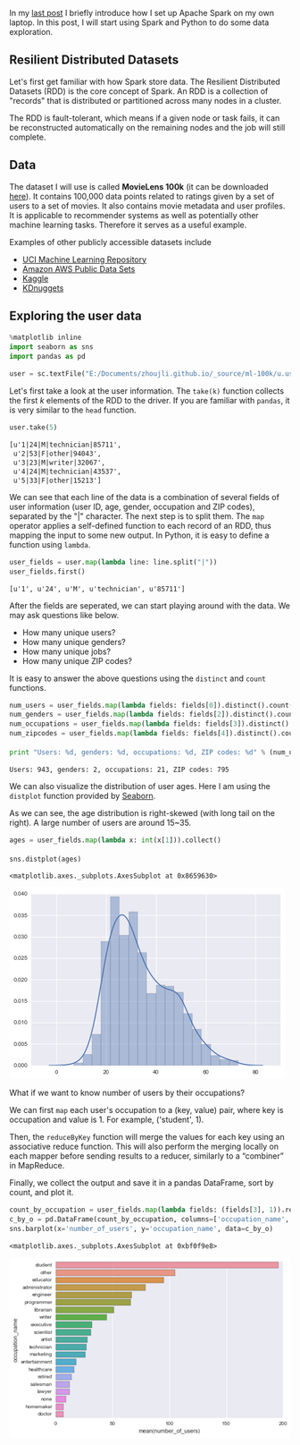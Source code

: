 
In my [last post](http://zhoujli.github.io/2016-03-10-Spark-I/) I briefly introduce how I set up Apache Spark on my own laptop. In this post, I will start using Spark and Python to do some data exploration.

## Resilient Distributed Datasets
Let's first get familiar with how Spark store data. The Resilient Distributed Datasets (RDD) is the core concept of Spark. An RDD is a collection of "records" that is distributed or partitioned across many nodes in a cluster.

The RDD is fault-tolerant, which means if a given node or task fails, it can be reconstructed automatically on the remaining nodes and the job will still complete.

## Data

The dataset I will use is called **MovieLens 100k** (it can be downloaded [here](http://grouplens.org/datasets/movielens/)). It contains 100,000 data points related to ratings given by a set of users to a set of movies. It also contains movie metadata and user profiles. It is applicable to recommender systems as well as potentially other machine learning tasks. Therefore it serves as a useful example.

Examples of other publicly accessible datasets include

* [UCI Machine Learning Repository](https://archive.ics.uci.edu/ml/datasets.html)
* [Amazon AWS Public Data Sets](http://aws.amazon.com/public-data-sets/)
* [Kaggle](https://www.kaggle.com/competitions)
* [KDnuggets](http://www.kdnuggets.com/datasets/index.html)

## Exploring the user data


```python
%matplotlib inline
import seaborn as sns
import pandas as pd
```


```python
user = sc.textFile("E:/Documents/zhoujli.github.io/_source/ml-100k/u.user")
```

Let's first take a look at the user information. The `take(k)` function collects the first *k* elements of the RDD to the driver. If you are familiar with `pandas`, it is very similar to the `head` function.


```python
user.take(5)
```




    [u'1|24|M|technician|85711',
     u'2|53|F|other|94043',
     u'3|23|M|writer|32067',
     u'4|24|M|technician|43537',
     u'5|33|F|other|15213']



We can see that each line of the data is a combination of several fields of user information (user ID, age, gender, occupation and ZIP codes), separated by the "|" character. The next step is to split them. The `map` operator applies a self-defined function to each record of an RDD, thus mapping the input to some new output. In Python, it is easy to define a function using `lambda`.


```python
user_fields = user.map(lambda line: line.split("|"))
user_fields.first()
```




    [u'1', u'24', u'M', u'technician', u'85711']



After the fields are seperated, we can start playing around with the data. We may ask questions like below.

* How many unique users?
* How many unique genders?
* How many unique jobs?
* How many unique ZIP codes?

It is easy to answer the above questions using the `distinct` and `count` functions.


```python
num_users = user_fields.map(lambda fields: fields[0]).distinct().count()
num_genders = user_fields.map(lambda fields: fields[2]).distinct().count()
num_occupations = user_fields.map(lambda fields: fields[3]).distinct().count()
num_zipcodes = user_fields.map(lambda fields: fields[4]).distinct().count()

print "Users: %d, genders: %d, occupations: %d, ZIP codes: %d" % (num_users, num_genders, num_occupations, num_zipcodes)
```

    Users: 943, genders: 2, occupations: 21, ZIP codes: 795
    

We can also visualize the distribution of user ages. Here I am using the `distplot` function provided by [Seaborn](http://stanford.edu/~mwaskom/software/seaborn/).

As we can see, the age distribution is right-skewed (with long tail on the right). A large number of users are around 15~35.


```python
ages = user_fields.map(lambda x: int(x[1])).collect()

sns.distplot(ages)
```




    <matplotlib.axes._subplots.AxesSubplot at 0x8659630>




![png](output_10_1.png)


What if we want to know number of users by their occupations? 

We can first `map` each user's occupation to a (key, value) pair, where key is occupation and value is 1. For example, ('student', 1).

Then, the `reduceByKey` function will merge the values for each key using an associative reduce function. This will also perform the merging locally on each mapper before sending results to a reducer, similarly to a “combiner” in MapReduce.

Finally, we collect the output and save it in a pandas DataFrame, sort by count, and plot it.


```python
count_by_occupation = user_fields.map(lambda fields: (fields[3], 1)).reduceByKey(lambda x, y: x + y).collect()
c_by_o = pd.DataFrame(count_by_occupation, columns=['occupation_name', 'number_of_users']).sort_values('number_of_users', ascending=False)
sns.barplot(x='number_of_users', y='occupation_name', data=c_by_o)
```




    <matplotlib.axes._subplots.AxesSubplot at 0xbf0f9e8>




![png](output_12_1.png)

